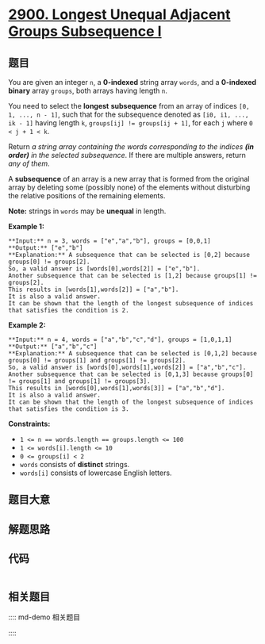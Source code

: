 # [2900. Longest Unequal Adjacent Groups Subsequence I](https://leetcode.com/problems/longest-unequal-adjacent-groups-subsequence-i)

## 题目

You are given an integer `n`, a **0-indexed** string array `words`, and a
**0-indexed** **binary** array `groups`, both arrays having length `n`.

You need to select the **longest** **subsequence** from an array of indices
`[0, 1, ..., n - 1]`, such that for the subsequence denoted as `[i0, i1, ...,
ik - 1]` having length `k`, `groups[ij] != groups[ij + 1]`, for each `j` where
`0 < j + 1 < k`.

Return _a string array containing the words corresponding to the indices **(in
order)** in the selected subsequence_. If there are multiple answers, return
_any of them_.

A **subsequence** of an array is a new array that is formed from the original
array by deleting some (possibly none) of the elements without disturbing the
relative positions of the remaining elements.

**Note:** strings in `words` may be **unequal** in length.



**Example 1:**

    
    
    **Input:** n = 3, words = ["e","a","b"], groups = [0,0,1]
    **Output:** ["e","b"]
    **Explanation:** A subsequence that can be selected is [0,2] because groups[0] != groups[2].
    So, a valid answer is [words[0],words[2]] = ["e","b"].
    Another subsequence that can be selected is [1,2] because groups[1] != groups[2].
    This results in [words[1],words[2]] = ["a","b"].
    It is also a valid answer.
    It can be shown that the length of the longest subsequence of indices that satisfies the condition is 2.

**Example 2:**

    
    
    **Input:** n = 4, words = ["a","b","c","d"], groups = [1,0,1,1]
    **Output:** ["a","b","c"]
    **Explanation:** A subsequence that can be selected is [0,1,2] because groups[0] != groups[1] and groups[1] != groups[2].
    So, a valid answer is [words[0],words[1],words[2]] = ["a","b","c"].
    Another subsequence that can be selected is [0,1,3] because groups[0] != groups[1] and groups[1] != groups[3].
    This results in [words[0],words[1],words[3]] = ["a","b","d"].
    It is also a valid answer.
    It can be shown that the length of the longest subsequence of indices that satisfies the condition is 3.
    



**Constraints:**

  * `1 <= n == words.length == groups.length <= 100`
  * `1 <= words[i].length <= 10`
  * `0 <= groups[i] < 2`
  * `words` consists of **distinct** strings.
  * `words[i]` consists of lowercase English letters.


## 题目大意

## 解题思路

## 代码

```javascript

```

## 相关题目

:::: md-demo 相关题目

::::
